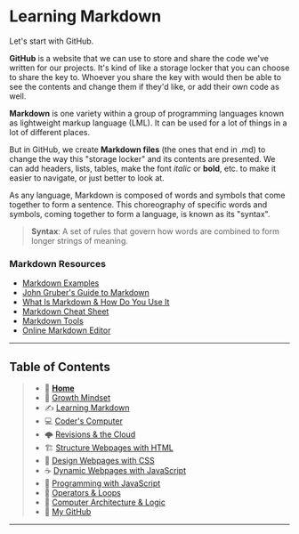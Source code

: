 # Learning Markdown

Let's start with GitHub.

**GitHub** is a website that we can use to store and share the code we've written for our projects. 
It's kind of like a storage locker that you can choose to share the key to. 
Whoever you share the key with would then be able to see the contents and change them if they'd like, or add their own code as well. 

**Markdown** is one variety within a group of programming languages known as lightweight markup language \(LML). It can be used for a lot of things in a lot of different places.   

But in GitHub, we create **Markdown files** \(the ones that end in .md) to change the way this \"storage locker" and its contents are presented. 
We can add headers, lists, tables, make the font *italic* or **bold**, etc. to make it easier to navigate, or just better to look at. 

As any language, Markdown is composed of words and symbols that come together to form a sentence.   This choreography of specific words and symbols, coming together to form a language, is known as its \"syntax". 

> **Syntax**: A set of rules that govern how words are combined to form longer strings of meaning. 

### Markdown Resources

 - [Markdown Examples](/markdownexamples.md)
 - [John Gruber's Guide to Markdown](https://daringfireball.net/projects/markdown/)
 - [What Is Markdown & How Do You Use It](https://www.howtogeek.com/448323/what-is-markdown-and-how-do-you-use-it/)
 - [Markdown Cheat Sheet](https://guides.github.com/pdfs/markdown-cheatsheet-online.pdf)
 - [Markdown Tools](https://www.markdownguide.org/tools/)
 - [Online Markdown Editor](https://dillinger.io/)

_____

## Table of Contents

> * 🏡 [**Home**](https://mistidinzy.github.io/ReadingNotes/)
> * 💭 [Growth Mindset](/growthmindset.md)
> * ✍️ [Learning Markdown](/learningmarkdown.md)
> * 💻 [Coder's Computer](/coderscomputer.md)
> * 🌩️ [Revisions & the Cloud](/revisionscloud.md)
> * 🏗️ [Structure Webpages with HTML](/structure.md)
> * 🎨 [Design Webpages with CSS](/designcss.md)
> * ☕ [Dynamic Webpages with JavaScript](/dynamicjava.md)
> * 🌵 [Programming with JavaScript](/programjs.md)
> * 🤖 [Operators & Loops](/operloops.md)
> * 🧮 [Computer Architecture & Logic](/comparchlogic.md)
> * 🐙 [My GitHub](https://github.com/mistidinzy)

_____
